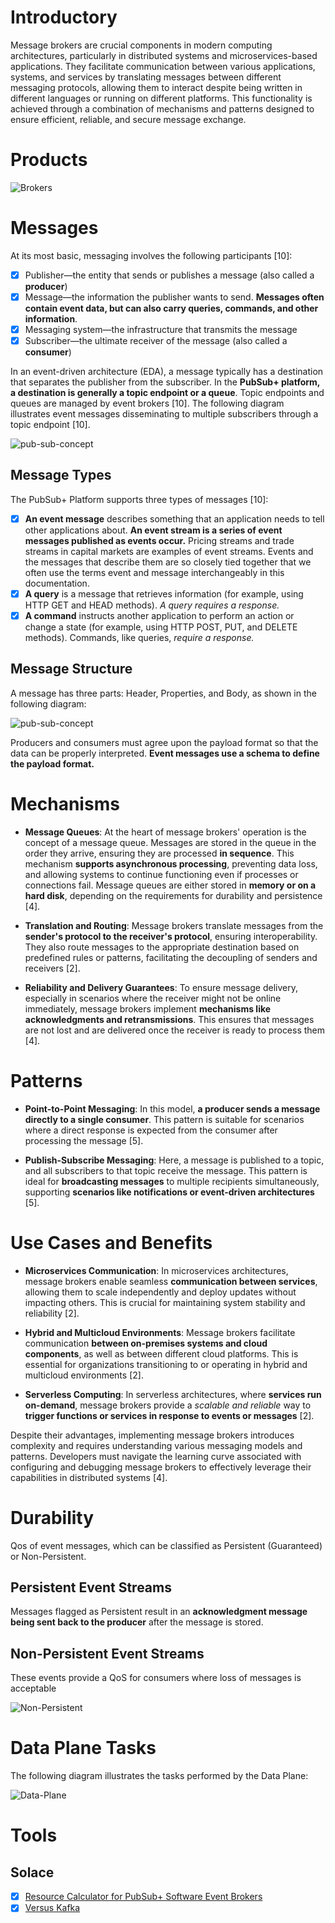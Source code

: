# Introductory 

Message brokers are crucial components in modern computing architectures, particularly in distributed systems and microservices-based applications. They facilitate communication between various applications, systems, and services by translating messages between different messaging protocols, allowing them to interact despite being written in different languages or running on different platforms. This functionality is achieved through a combination of mechanisms and patterns designed to ensure efficient, reliable, and secure message exchange.

# Products

![Brokers](./assets/images/brokers.png)

# Messages
At its most basic, messaging involves the following participants [10]:

- [x] Publisher—the entity that sends or publishes a message (also called a **producer**)
- [x] Message—the information the publisher wants to send. **Messages often contain event data, but can also carry queries, commands, and other information**.
- [x] Messaging system—the infrastructure that transmits the message
- [x] Subscriber—the ultimate receiver of the message (also called a **consumer**)

In an event-driven architecture (EDA), a message typically has a destination that separates the publisher from the subscriber. In the **PubSub+ platform, a destination is generally a topic endpoint or a queue**. Topic endpoints and queues are managed by event brokers [10].
The following diagram illustrates event messages disseminating to multiple subscribers through a topic endpoint [10].

![pub-sub-concept](./assets/images/pub-sub-concept.png)

## Message Types

The PubSub+ Platform supports three types of messages [10]:

- [x] **An event message** describes something that an application needs to tell other applications about. **An event stream is a series of event messages published as events occur.** Pricing streams and trade streams in capital markets are examples of event streams. Events and the messages that describe them are so closely tied together that we often use the terms event and message interchangeably in this documentation.
- [x] **A query** is a message that retrieves information (for example, using HTTP GET and HEAD methods). *A query requires a response.*
- [x] **A command** instructs another application to perform an action or change a state (for example, using HTTP POST, PUT, and DELETE methods). Commands, like queries, *require a response.*

## Message Structure

A message has three parts: Header, Properties, and Body, as shown in the following diagram:

![pub-sub-concept](./assets/images/event-msg-properties.png)

Producers and consumers must agree upon the payload format so that the data can be properly interpreted. **Event messages use a schema to define the payload format.** 

# Mechanisms

- **Message Queues**: At the heart of message brokers' operation is the concept of a message queue. Messages are stored in the queue in the order they arrive, ensuring they are processed **in sequence**. This mechanism **supports asynchronous processing**, preventing data loss, and allowing systems to continue functioning even if processes or connections fail. Message queues are either stored in **memory or on a hard disk**, depending on the requirements for durability and persistence [4].

- **Translation and Routing**: Message brokers translate messages from the **sender's protocol to the receiver's protocol**, ensuring interoperability. They also route messages to the appropriate destination based on predefined rules or patterns, facilitating the decoupling of senders and receivers [2].

- **Reliability and Delivery Guarantees**: To ensure message delivery, especially in scenarios where the receiver might not be online immediately, message brokers implement **mechanisms like acknowledgments and retransmissions**. This ensures that messages are not lost and are delivered once the receiver is ready to process them [4].

# Patterns

- **Point-to-Point Messaging**: In this model, **a producer sends a message directly to a single consumer**. This pattern is suitable for scenarios where a direct response is expected from the consumer after processing the message [5].

- **Publish-Subscribe Messaging**: Here, a message is published to a topic, and all subscribers to that topic receive the message. This pattern is ideal for **broadcasting messages** to multiple recipients simultaneously, supporting **scenarios like notifications or event-driven architectures** [5].

# Use Cases and Benefits

- **Microservices Communication**: In microservices architectures, message brokers enable seamless **communication between services**, allowing them to scale independently and deploy updates without impacting others. This is crucial for maintaining system stability and reliability [2].

- **Hybrid and Multicloud Environments**: Message brokers facilitate communication **between on-premises systems and cloud components**, as well as between different cloud platforms. This is essential for organizations transitioning to or operating in hybrid and multicloud environments [2].

- **Serverless Computing**: In serverless architectures, where **services run on-demand**, message brokers provide a *scalable and reliable* way to **trigger functions or services in response to events or messages** [2].

Despite their advantages, implementing message brokers introduces complexity and requires understanding various messaging models and patterns. Developers must navigate the learning curve associated with configuring and debugging message brokers to effectively leverage their capabilities in distributed systems [4].

# Durability

Qos of event messages, which can be classified as Persistent (Guaranteed) or Non-Persistent.

## Persistent Event Streams

Messages flagged as Persistent result in an **acknowledgment message being sent back to the producer** after the message is stored. 

## Non-Persistent Event Streams

These events provide a QoS for consumers where loss of messages is acceptable

![Non-Persistent](./assets/images/non-persistent.png)

# Data Plane Tasks

The following diagram illustrates the tasks performed by the Data Plane:

![Data-Plane](./assets/images/data-plane.png)

# Tools
## Solace

- [x] [Resource Calculator for PubSub+ Software Event Brokers](https://docs.solace.com/Admin-Ref/Resource-Calculator/pubsubplus-resource-calculator.html)
- [x] [Versus Kafka](https://solace.com/differences/kafka/)